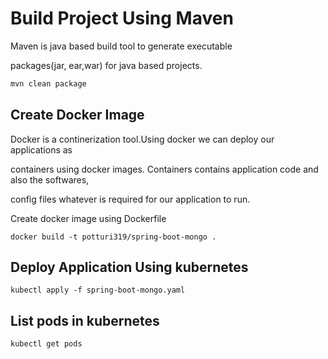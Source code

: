 # Build Project Using Maven

Maven is java based build tool to generate executable 

packages(jar, ear,war) for java based projects.

```bash
mvn clean package
```

## Create Docker Image
Docker is a continerization tool.Using docker we can deploy our applications as 

containers using docker images. Containers contains application code and also the softwares,

config files whatever is required for our application to run.

Create docker image using Dockerfile


```docker
docker build -t potturi319/spring-boot-mongo .
```

## Deploy Application Using kubernetes 

```kubernetes
kubectl apply -f spring-boot-mongo.yaml 
```

## List pods in kubernetes
```kubernetes
kubectl get pods 
```

